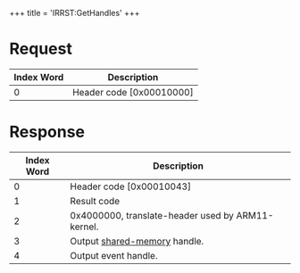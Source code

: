 +++
title = 'IRRST:GetHandles'
+++

# Request

| Index Word | Description                |
|------------|----------------------------|
| 0          | Header code \[0x00010000\] |

# Response

| Index Word | Description                                                    |
|------------|----------------------------------------------------------------|
| 0          | Header code \[0x00010043\]                                     |
| 1          | Result code                                                    |
| 2          | 0x4000000, translate-header used by ARM11-kernel.              |
| 3          | Output [shared-memory](IRRST_Shared_Memory "wikilink") handle. |
| 4          | Output event handle.                                           |
